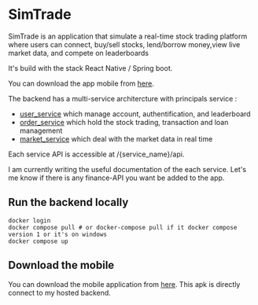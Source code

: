 # SimTrade
SimTrade is an application that simulate a real-time stock trading platform where users can connect, buy/sell stocks, lend/borrow money,view live market data, and compete on leaderboards

It's build with the stack React Native / Spring boot.

You can download the app mobile from [here]().

The backend has a multi-service architercture with principals service :
- [user_service](https://hub.docker.com/repository/docker/rumike207/simtrade-user-service/general) which manage account, authentification, and leaderboard
- [order_service](https://hub.docker.com/repository/docker/rumike207/simtrade-order-service/general) which hold the stock trading, transaction and loan management
- [market_service](https://hub.docker.com/repository/docker/rumike207/simtrade-market-service/general) which deal with the market data in real time

Each service API is accessible at /{service_name}/api.

I am currently writing the useful documentation of the each service. Let's me know if there is any finance-API you want be added to the app.

## Run the backend locally
```
docker login 
docker compose pull # or docker-compose pull if it docker compose version 1 or it's on windows
docker compose up
```
## Download the mobile 
You can download the mobile application from [here](). This apk is directly connect to my hosted backend. 
